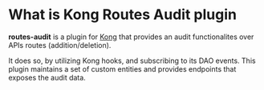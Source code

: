 # What is Kong Routes Audit plugin

**routes-audit** is a plugin for [Kong](https://github.com/Mashape/kong) that provides an audit functionalites over APIs routes (addition/deletion).

It does so, by utilizing Kong hooks, and subscribing to its DAO events. This plugin maintains a set of custom entities and provides endpoints that exposes the audit data.
